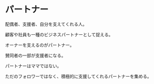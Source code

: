 # パートナー

配偶者、支援者、自分を支えてくれる人。

顧客や社員も一種のビジネスパートナーとして捉える。

オーナーを支えるのがパートナー。

賛同者の一部が支援者になる。

パートナーはママではない。

ただのフォロワーではなく、積極的に支援してくれるパートナーを集める。
